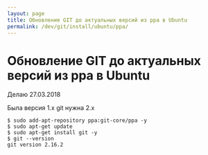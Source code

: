 ```yaml
---
layout: page
title: Обновление GIT до актуальных версий из ppa в Ubuntu
permalink: /dev/git/install/ubuntu/ppa/
---
```



# Обновление GIT до актуальных версий из ppa в Ubuntu

Делаю 27.03.2018

Была версия 1.x git нужна 2.x


    $ sudo add-apt-repository ppa:git-core/ppa -y
    $ sudo apt-get update
    $ sudo apt-get install git -y
    $ git --version
    git version 2.16.2
